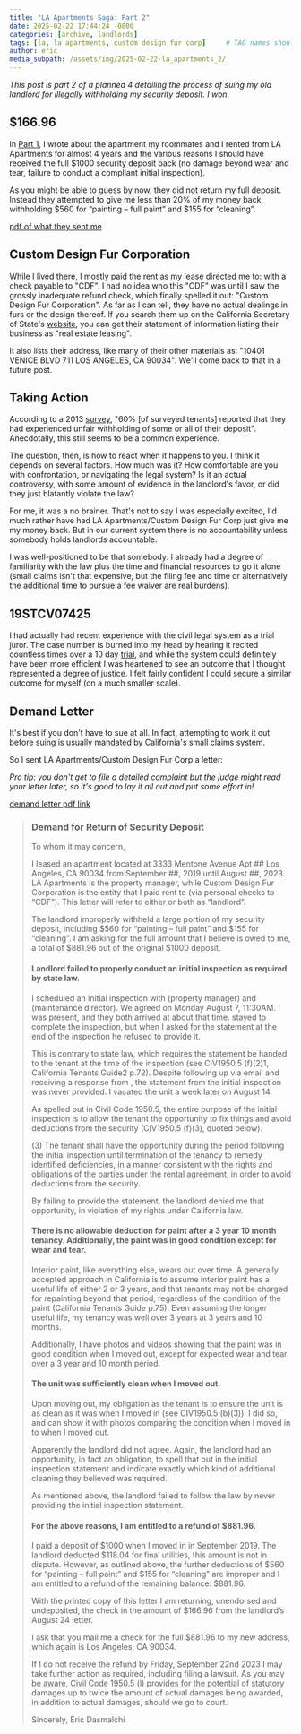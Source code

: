 ```yaml
---
title: "LA Apartments Saga: Part 2"
date: 2025-02-22 17:44:24 -0800
categories: [archive, landlords]
tags: [la, la apartments, custom design fur corp]     # TAG names should always be lowercase
author: eric
media_subpath: /assets/img/2025-02-22-la_apartments_2/
---
```


*This post is part 2 of a planned 4 detailing the process of suing my 
old landlord for illegally withholding my security deposit. I won.*

## \$166.96

In [Part 1](/posts/la_apartments_1), I wrote about the apartment my roommates and I rented from LA Apartments for almost 4 years and the various reasons I should have received the full \$1000 security deposit back (no damage beyond wear and tear, failure to conduct a compliant initial inspection).

As you might be able to guess by now, they did not return my full deposit. Instead they attempted to give me less than 20% of my money back, withholding $560 for “painting – full paint” and $155 for “cleaning”.

[pdf of what they sent me](/assets/img/2025-02-22-la_apartments_2/landlord_letter.pdf)

## Custom Design Fur Corporation

While I lived there, I mostly paid the rent as my lease directed me to: with a check payable to "CDF". I had no idea who this "CDF" was until I saw the grossly inadequate refund check, which finally spelled it out: "Custom Design Fur Corporation". As far as I can tell, they have no actual dealings in furs or the design thereof. If you search them up on the California Secretary of State's [website](https://bizfileonline.sos.ca.gov/), you can get their statement of information listing their business as "real estate leasing".

It also lists their address, like many of their other materials as: "10401 VENICE BLVD 711 LOS ANGELES, CA 90034". We'll come back to that in a future post.

## Taking Action

According to a 2013 [survey](https://www.tenantstogether.org/no-deterrent-security-deposit-theft), "60% [of surveyed tenants] reported that they had experienced unfair withholding of some or all of their deposit". Anecdotally, this still seems to be a common experience.

The question, then, is how to react when it happens to you. I think it depends on several factors. How much was it? How comfortable are you with confrontation, or navigating the legal system? Is it an actual controversy, with some amount of evidence in the landlord's favor, or did they just blatantly violate the law?

For me, it was a no brainer. That's not to say I was especially excited, I'd much rather have had LA Apartments/Custom Design Fur Corp just give me my money back. But in our current system there is no accountability unless somebody holds landlords accountable.

I was well-positioned to be that somebody: I already had a degree of familiarity with the law plus the time and financial resources to go it alone (small claims isn't that expensive, but the filing fee and time or alternatively the additional time to pursue a fee waiver are real burdens).

## 19STCV07425

I had actually had recent experience with the civil legal system as a trial juror. The case number is burned into my head by hearing it recited countless times over a 10 day [trial](https://harris-sliwoski.com/cannalawblog/los-angeles-cannabis-litigation-cannabis-tenant-prevails/), and while the system could definitely have been more efficient I was heartened to see an outcome that I thought represented a degree of justice. I felt fairly confident I could secure a similar outcome for myself (on a much smaller scale).

## Demand Letter

It's best if you don't have to sue at all. In fact, attempting to work it out before suing is [usually mandated](https://selfhelp.courts.ca.gov/small-claims/ask-for-money) by California's small claims system.

So I sent LA Apartments/Custom Design Fur Corp a letter:

*Pro tip: you don't get to file a detailed complaint but the judge might read your letter later, so it's good to lay it all out and put some effort in!*

[demand letter pdf link](/assets/img/2025-02-22-la_apartments_2/demand_letter.pdf)

> ### Demand for Return of Security Deposit
> 
> To whom it may concern,
> 
> I leased an apartment located at 3333 Mentone Avenue Apt ## Los Angeles, CA 90034 from September ##, 2019 until August ##, 2023. LA Apartments is the property manager, while Custom Design Fur Corporation is the entity that I paid rent to (via personal checks to “CDF”). This letter will refer to either or both as “landlord”.
> 
> The landlord improperly withheld a large portion of my security deposit, including \$560 for “painting – full paint” and \$155 for “cleaning”. I am asking for the full amount that I believe is owed to me, a total of \$881.96 out of the original $1000 deposit.
> 
> #### Landlord failed to properly conduct an initial inspection as required by state law.
> 
> I scheduled an initial inspection with  (property manager) and  (maintenance director). We agreed on Monday August 7, 11:30AM. I was present, and they both arrived at about that time.  stayed to complete the inspection, but when I asked for the statement at the end of the inspection he refused to provide it.
> 
> This is contrary to state law, which requires the statement be handed to the tenant at the time of the inspection (see CIV1950.5 (f)(2)1, California Tenants Guide2 p.72). Despite following up via email and receiving a response from , the statement from the initial inspection was never provided. I vacated the unit a week later on August 14.
> 
> As spelled out in Civil Code 1950.5, the entire purpose of the initial inspection is to allow the tenant the opportunity to fix things and avoid deductions from the security (CIV1950.5 (f)(3), quoted below).
> 
> (3) The tenant shall have the opportunity during the period following the initial inspection until termination of the tenancy to remedy identified deficiencies, in a manner consistent with the rights and obligations of the parties under the rental agreement, in order to avoid deductions from the security.
> 
> By failing to provide the statement, the landlord denied me that opportunity, in violation of my rights under California law.
> 
> #### There is no allowable deduction for paint after a 3 year 10 month tenancy. Additionally, the paint was in good condition except for wear and tear.
> 
> Interior paint, like everything else, wears out over time. A generally accepted approach in California is to assume interior paint has a useful life of either 2 or 3 years, and that tenants may not be charged for repainting beyond that period, regardless of the condition of the paint (California Tenants Guide p.75). Even assuming the longer useful life, my tenancy was well over 3 years at 3 years and 10 months.
> 
> Additionally, I have photos and videos showing that the paint was in good condition when I moved out, except for expected wear and tear over a 3 year and 10 month period.
> 
> #### The unit was sufficiently clean when I moved out.
> 
> Upon moving out, my obligation as the tenant is to ensure the unit is as clean as it was when I moved in (see CIV1950.5 (b)(3)). I did so, and can show it with photos comparing the condition when I moved in to when I moved out.
> 
> Apparently the landlord did not agree. Again, the landlord had an opportunity, in fact an obligation, to spell that out in the initial inspection statement and indicate exactly which kind of additional cleaning they believed was required.
> 
> As mentioned above, the landlord failed to follow the law by never providing the initial inspection statement.
> 
> #### For the above reasons, I am entitled to a refund of $881.96.
> 
> I paid a deposit of \$1000 when I moved in in September 2019. The landlord deducted \$118.04 for final utilities, this amount is not in dispute. However, as outlined above, the further deductions of \$560 for “painting – full paint” and \$155 for “cleaning” are improper and I am entitled to a refund of the remaining balance: \$881.96.
> 
> With the printed copy of this letter I am returning, unendorsed and undeposited, the check in the amount of \$166.96 from the landlord’s August 24 letter.
> 
> I ask that you mail me a check for the full \$881.96 to my new address, which again is  Los Angeles, CA 90034.
> 
> If I do not receive the refund by Friday, September 22nd 2023 I may take further action as required, including filing a lawsuit. As you may be aware, Civil Code 1950.5 (l) provides for the potential of statutory damages up to twice the amount of actual damages being awarded, in addition to actual damages, should we go to court.
> 
> Sincerely,
> Eric Dasmalchi
> 
